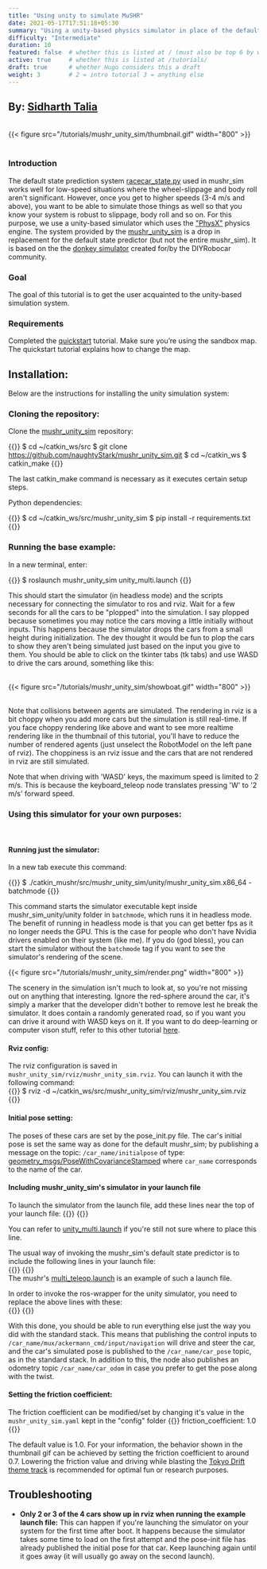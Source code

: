 ```yaml
---
title: "Using unity to simulate MuSHR"
date: 2021-05-17T17:51:18+05:30
summary: "Using a unity-based physics simulator in place of the default kinematic mushr_sim"
difficulty: "Intermediate"
duration: 10
featured: false  # whether this is listed at / (must also be top 6 by weight). 
active: true     # whether this is listed at /tutorials/
draft: true      # whether Hugo considers this a draft
weight: 3        # 2 = intro tutorial 3 = anything else
---
```


<h2> By: <a href=https://www.sidharthtalia.com/>Sidharth Talia</a></h2>

<!-- Header figure required! -->
<br>
{{< figure src="/tutorials/mushr_unity_sim/thumbnail.gif" width="800" >}} <br>                           
<br>

### Introduction

The default state prediction system [racecar_state.py](https://github.com/prl-mushr/mushr_base/blob/master/mushr_base/src/racecar_state.py) used in mushr_sim works well for low-speed situations where the wheel-slippage and body roll aren't significant. However, once you get to higher speeds (3-4 m/s and above), you want to be able to simulate those things as well so that you know your system is robust to slippage, body roll and so on. For this purpose, we use a unity-based simulator which uses the ["PhysX"](https://github.com/NVIDIAGameWorks/PhysX) physics engine. The system provided by the [mushr_unity_sim](https://github.com/naughtyStark/mushr_unity_sim.git) is a drop in replacement for the default state predictor (but not the entire mushr_sim). It is based on the the [donkey simulator](https://github.com/tawnkramer/sdsandbox) created for/by the DIYRobocar community.


### Goal

The goal of this tutorial is to get the user acquainted to the unity-based simulation system.


### Requirements

Completed the [quickstart](https://mushr.io/tutorials/quickstart/) tutorial.
Make sure you’re using the sandbox map. The quickstart tutorial explains how to change the map.


## Installation:

Below are the instructions for installing the unity simulation system:


### Cloning the repository:

Clone the [mushr_unity_sim](https://github.com/naughtyStark/mushr_unity_sim.git) repository:

{{<highlight bash>}}
$ cd ~/catkin_ws/src
$ git clone https://github.com/naughtyStark/mushr_unity_sim.git
$ cd ~/catkin_ws
$ catkin_make
{{</highlight>}}

The last catkin_make command is necessary as it executes certain setup steps.

Python dependencies: 

{{<highlight bash>}}
$ cd ~/catkin_ws/src/mushr_unity_sim
$ pip install -r requirements.txt
{{</highlight>}}



### Running the base example:
In a new terminal, enter:

{{<highlight bash>}}
$ roslaunch mushr_unity_sim unity_multi.launch
{{</highlight>}}

This should start the simulator (in headless mode) and the scripts necessary for connecting the simulator to ros and rviz. Wait for a few seconds for all the cars to be "plopped" into the simulation. I say plopped because sometimes you may notice the cars moving a little initially without inputs. This happens because the simulator drops the cars from a small height during initialization. The dev thought it would be fun to plop the cars to show they aren't being simulated just based on the input you give to them. You should be able to click on the tkinter tabs (tk tabs) and use WASD to drive the cars around, something like this:

<br>
{{< figure src="/tutorials/mushr_unity_sim/showboat.gif" width="800" >}} <br>                           
<br>

Note that collisions between agents are simulated. The rendering in rviz is a bit choppy when you add more cars but the simulation is still real-time. If you face choppy rendering like above and want to see more realtime rendering like in the thumbnail of this tutorial, you'll have to reduce the number of rendered agents (just unselect the RobotModel on the left pane of rviz). The choppiness is an rviz issue and the cars that are not rendered in rviz are still simulated. 

Note that when driving with 'WASD' keys, the maximum speed is limited to 2 m/s. This is because the keyboard_teleop node translates pressing 'W' to '2 m/s' forward speed.


### Using this simulator for your own purposes:
<br>

#### Running just the simulator:

In a new tab execute this command:

{{<highlight bash>}}
$ ./catkin_mushr/src/mushr_unity_sim/unity/mushr_unity_sim.x86_64 -batchmode
{{</highlight>}}

This command starts the simulator executable kept inside mushr_sim_unity/unity folder in `batchmode`, which runs it in headless mode. The benefit of running in headless mode is that you can get better fps as it no longer needs the GPU. This is the case for people who don't have Nvidia drivers enabled on their system (like me). If you do (god bless), you can start the simulator without the `batchmode` tag if you want to see the simulator's rendering of the scene.

{{< figure src="/tutorials/mushr_unity_sim/render.png" width="800" >}}

The scenery in the simulation isn't much to look at, so you're not missing out on anything that interesting. Ignore the red-sphere around the car, it's simply a marker that the developer didn't bother to remove lest he break the simulator. It does contain a randomly generated road, so if you want you can drive it around with WASD keys on it. If you want to do deep-learning or computer vison stuff, refer to this other tutorial [here](https://mushr.io/tutorials/deep_learning/).


#### Rviz config:

The rviz configuration is saved in `mushr_unity_sim/rviz/mushr_unity_sim.rviz`. You can launch it with the following command:
<br>
{{<highlight bash>}}
$ rviz -d ~/catkin_ws/src/mushr_unity_sim/rviz/mushr_unity_sim.rviz
{{</highlight>}}
<br>


#### Initial pose setting:

The poses of these cars are set by the pose_init.py file. The car's initial pose is set the same way as done for the default mushr_sim; by publishing a message on the topic: `/car_name/initialpose` of type: [geometry_msgs/PoseWithCovarianceStamped](http://docs.ros.org/en/melodic/api/geometry_msgs/html/msg/PoseWithCovarianceStamped.html) where `car_name` corresponds to the name of the car. 


#### Including mushr_unity_sim's simulator in your launch file

To launch the simulator from the launch file, add these lines near the top of your launch file:
{{<highlight xml>}}
<node pkg="mushr_unity_sim" type="run_sim.sh" name="simrun_script"/> <!-- this script launches the simulator -->
{{</highlight>}}

You can refer to [unity_multi.launch](https://github.com/naughtyStark/mushr_unity_sim/blob/main/launch/unity_multi.launch#L1) if you're still not sure where to place this line. 

The usual way of invoking the mushr_sim's default state predictor is to include the following lines in your launch file:
<br>
{{<highlight xml>}}
    <group ns="$(arg car_name)">
        <include file="$(find mushr_sim)/launch/single_car.launch">
            <arg name="car_name" value="$(arg car_name)"/>
            <arg name="racecar_version" value="racecar-uw-nano"/>
            <arg name="racecar_color" value="" />
        </include>
    </group>
{{</highlight>}}
<br>
The mushr's [multi_teleop.launch](https://github.com/prl-mushr/mushr_sim/blob/master/launch/multi_teleop.launch#L16) is an example of such a launch file.

In order to invoke the ros-wrapper for the unity simulator, you need to replace the above lines with these:
<br>
{{<highlight xml>}}
    <group ns="$(arg car_name)">
        <include file="$(find mushr_unity_sim)/launch/unity_single.launch"> <!-- this is the only line that needs to be changed -->
            <arg name="car_name" value="$(arg car_name)"/> <!-- name of the car. Same conventions as for the default method -->
            <arg name="racecar_version" value="racecar-uw-nano"/> <!-- simulator only supports the MuSHR car! --> 
            <arg name="racecar_color" value="" /> <!-- car can have whatever color scheme you like -->
        </include>
    </group>
{{</highlight>}}
<br>

With this done, you should be able to run everything else just the way you did with the standard stack. This means that publishing the control inputs to `/car_name/mux/ackermann_cmd/input/navigation` will drive and steer the car, and the car's simulated pose is published to the `/car_name/car_pose` topic, as in the standard stack. In addition to this, the node also publishes an odometry topic `/car_name/car_odom` in case you prefer to get the pose along with the twist. 


#### Setting the friction coefficient:

The friction coefficient can be modified/set by changing it's value in the `mushr_unity_sim.yaml` kept in the "config" folder
{{<highlight yaml>}}
friction_coefficient: 1.0
{{</highlight>}}

The default value is 1.0. For your information, the behavior shown in the thumbnail gif can be achieved by setting the friction coefficient to around 0.7. Lowering the friction value and driving while blasting the [Tokyo Drift theme track](https://www.youtube.com/watch?v=pS5d77DQHOI) is recommended for optimal fun or research purposes.


## Troubleshooting
* **Only 2 or 3 of the 4 cars show up in rviz when running the example launch file:** This can happen if you're launching the simulator on your system for the first time after boot. It happens because the simulator takes some time to load on the first attempt and the pose-init file has already published the initial pose for that car. Keep launching again until it goes away (it will usually go away on the second launch).

